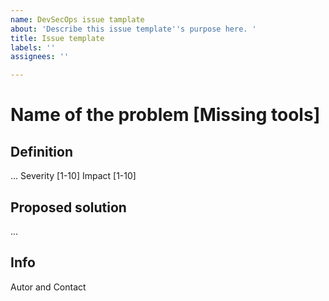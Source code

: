 ```yaml
---
name: DevSecOps issue tamplate
about: 'Describe this issue template''s purpose here. '
title: Issue template
labels: ''
assignees: ''

---
```


# Name of the problem [Missing tools]
## Definition 
...
Severity [1-10]
Impact [1-10]

## Proposed solution
...
## Info

Autor and Contact
